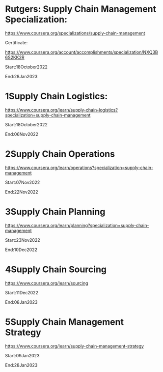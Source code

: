 # Rutgers: Supply Chain Management Specialization:

https://www.coursera.org/specializations/supply-chain-management

Certificate:

https://www.coursera.org/account/accomplishments/specialization/NXQ3B6S2KK2R

Start:18October2022

End:28Jan2023

# 1Supply Chain Logistics:

https://www.coursera.org/learn/supply-chain-logistics?specialization=supply-chain-management

Start:18October2022

End:06Nov2022

# 2Supply Chain Operations

https://www.coursera.org/learn/operations?specialization=supply-chain-management

Start:07Nov2022

End:22Nov2022

# 3Supply Chain Planning

https://www.coursera.org/learn/planning?specialization=supply-chain-management

Start:23Nov2022

End:10Dec2022

# 4Supply Chain Sourcing

https://www.coursera.org/learn/sourcing

Start:11Dec2022

End:08Jan2023

# 5Supply Chain Management Strategy

https://www.coursera.org/learn/supply-chain-management-strategy

Start:09Jan2023

End:28Jan2023
